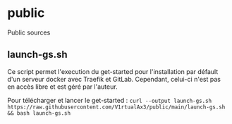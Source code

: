 # public
Public sources

## launch-gs.sh
Ce script permet l'execution du get-started pour l'installation par défault d'un serveur docker avec Traefik et GitLab.
Cependant, celui-ci n'est pas en accès libre et est géré par l'auteur.

Pour télécharger et lancer le get-started : `curl --output launch-gs.sh https://raw.githubusercontent.com/V1rtualAx3/public/main/launch-gs.sh && bash launch-gs.sh`
